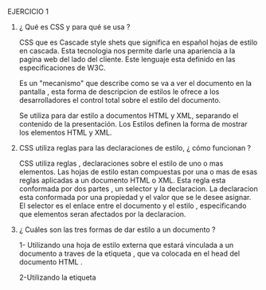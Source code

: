 EJERCICIO 1

1) ¿ Qué es CSS y para qué se usa ? 

    CSS que es Cascade style shets que significa en español hojas de estilo en cascada.
    Esta tecnologia nos permite darle una apariencia a la pagina web del lado del cliente.
    Este lenguaje esta definido en las especificaciones de W3C.

    Es un "mecanismo" que describe como se va a ver el documento en la pantalla , esta forma de descripcion de estilos le ofrece a los desarrolladores el control total sobre el estilo del documento.

    Se utiliza para dar estilo a documentos HTML y XML, separando el contenido de la  presentación. Los Estilos definen la forma de mostrar los elementos HTML y XML.

2) CSS utiliza reglas para las declaraciones de estilo, ¿ cómo funcionan ?

    CSS utiliza reglas , declaraciones sobre el estilo de uno o mas elementos. Las hojas de estilo estan compuestas por una o mas de esas reglas aplicadas a un documento HTML o XML.
    Esta regla esta conformada por dos partes , un selector y la declaracion. La declaracion esta conformada por una propiedad y el valor que se le desee asignar.
    El selector es el enlace entre el documento y el estilo , especificando que elementos seran afectados por la declaracion.

3) ¿ Cuáles son las tres formas de dar estilo a un documento ?

    1- Utilizando una hoja de estilo externa que estará vinculada a un documento a traves de la etiqueta <link> , que va colocada en el head del documento HTML .

    2-Utilizando la etiqueta <style>, en el documento html, generalmente se situa en el head . De esta forma los estilos seran aplicados antes de que la pagina se cargue por completo.

    3-Utilizando estilos directamente sobre los elementos que lo permiten a traves del atributo <style> dentro de <body>. Pero este tipo de estilo pierde las ventajas que ofrecen las hojas de estilo al mezclarse el contenido con la presentacion.
    	
4) ¿ Cuáles son los distintos tipos de selectores más utilizados ? 

    Podes seleccionar elementos de HTML en funcion del nombre del elemento, tambien se puede agrupar esos elementos colocando comas.
    Existe el selector universal (*) , este selecciona todos los elementos del HTML.
    Existen los selectores de clases (.nombreClase) para seleccionar todos los elementos con esa clase.
    Existen los selectores de ID (#nombreID) para seleccionar un elemento del HTML con ese ID.
    Existen selectores descendientes , colocamos el elemento padre y luego el hijo , entonces asi solo modificaremos a esos elementos solo si son hijos del padre que colocamos.

5) ¿ Qué es una pseudo-clase? Cuáles son las más utilizadas aplicadas a vínculos ?

    Es una palabra clave que se añade a los selectores y que especifica un estado especial del elemento seleccionado.
    Las mas utilizadas aplciadas a vinculos son =
     1- (:link) se refiere a un enlace (con atributo href) y apunta a un link que no ha sido visitado.
     2-(:visited) Se refiere a un enlace que ya ha sido visitado.

6) ¿ Qué es la herencia ?

    Es un mecanismo a traves del cual los elementos hijos adquieren propiedades de los elementos que los contienen.

7) ¿ En qué consiste el proceso denominado cascada?

    Esto consiste que cuando tienes varias reglas de CSS aplicadas a un mismo elemento , todas ellas deben converger en una serie de estilos en base a las reglas de la escifidad, al orden en el que aparecen y a su importancia.


EJERCICIO 2

La primera declaracion tiene un selector que nos dice que al parrafo que tenga el id "normal" se le cambia la fuente a un arial y si no toma la arial se usa helvetica , tambien nos indica el tamaño de la fuente de 11px y un grosor de texto de tipo bold.

La segunda declaracion tiene un selector que nos dice que a todos los elementos que tengan el id "destacado" se le aplicará un borde de tipo solido de color azul y de 2 pixeles de grosor.

La tercera declaracion tiene un selector que nos dice que a todos los elementos con el id "distinto" se le aplicara un fondo de color #9EC7EB y tendrán una letra de color rojo.

EJERCICIO 3

La primera declaración tiene un selector que nos dice que a los parrafos que contengan la clase "quitar" tengan el texto de color rojo.

La segunda declaracion tiene un selector que nos dice que a todos los elementos que tengan la clase "desarrollo" se le cambie el tamaño de la fuente a 8 pixeles.

La tercera declaracion tiene un selector que nos dice que a todos los elementos que contengan la clase "importante" se le cambie el tamaño de la fuente a 20 pixeles.

La prioridad de aplicacion siempre la tiene la ultima declaracion que se aplique , si es que se modifica lo mismo al mismo elemento.

EJERCICIO 4

